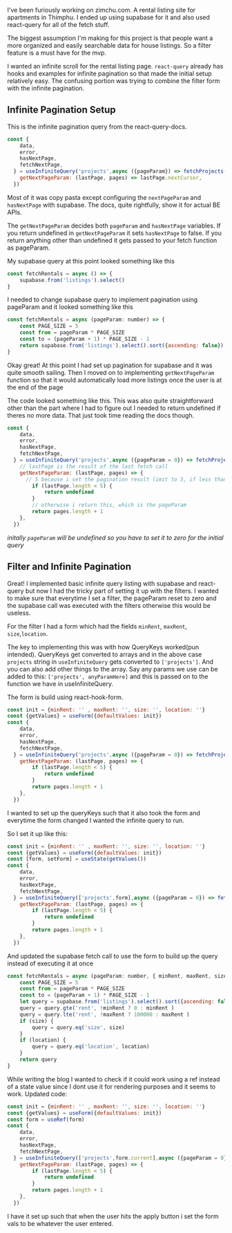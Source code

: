 I've been furiously working on zimchu.com. A rental listing site for apartments in Thimphu. I ended up using supabase for it and also used react-query for all of the fetch stuff.

The biggest assumption I'm making for this project is that people want a more organized and easily searchable data for house listings. So a filter feature is a must have for the mvp. 

I wanted an infinite scroll for the rental listing page. `react-query` already has hooks and examples for infinite pagination so that made the initial setup relatively easy. The confusing portion was trying to combine the filter form with the infinite pagination.

## Infinite Pagination Setup

This is the infinite pagination query from the react-query-docs.

```js
const {
    data,
    error,
    hasNextPage,
    fetchNextPage,
  } = useInfiniteQuery('projects',async ({pageParam}) => fetchProjects(pageParam), {
    getNextPageParam: (lastPage, pages) => lastPage.nextCursor,
  })
```

Most of it was copy pasta except configuring the `nextPageParam` and `hasNextPage` with supabase. The docs, quite rightfully, show it for actual BE APIs.

The `getNextPageParam` decides both `pageParam` and `hasNextPage` variables. If you return undefined in `getNextPageParam` it sets `hasNextPage` to false. If you return anything other than undefined it gets passed to your fetch function as pageParam.

My supabase query at this point looked something like this

```js
const fetchRentals = async () => {
    supabase.from('listings').select()
}
```

I needed to change supabase query to implement pagination using pageParam and it looked something like this 
```js
const fetchRentals = async (pageParam: number) => {
    const PAGE_SIZE = 5
    const from = pageParam * PAGE_SIZE
    const to = (pageParam + 1) * PAGE_SIZE - 1
    return supabase.from('listings').select().sort({ascending: false}).from(from, to)
}
```

Okay great! At this point I had set up pagination for supabase and it was quite smooth sailing. Then I moved on to implementing `getNextPageParam` function so that it would automatically load more listings once the user is at the end of the page 

The code looked something like this. This was also quite straightforward other than the part where I had to figure out I needed to return undefined if theres no more data. That just took time reading the docs though.

```js
const {
    data,
    error,
    hasNextPage,
    fetchNextPage,
  } = useInfiniteQuery('projects',async ({pageParam = 0}) => fetchProjects(pageParam), {
    // lastPage is the result of the last fetch call
    getNextPageParam: (lastPage, pages) => {
      // 5 because i set the pagination result limit to 5, if less than 5 i know theres no more data
        if (lastPage.length < 5) {
            return undefined
        }
        // otherwise i return this, which is the pageParam
        return pages.length + 1
    },
  })
```
*initally `pageParam` will be undefined so you have to set it to zero for the initial query*

## Filter and Infinite Pagination

Great! I implemented basic infinite query listing with supabase and react-query but now I had the tricky part of setting it up with the filters. I wanted to make sure that everytime I set a filter, the pageParam reset to zero and the supabase call was executed with the filters otherwise this would be useless.

For the filter I had a form which had the fields `minRent`, `maxRent`, `size`,`location`.

The key to implementing this was with how QueryKeys worked(pun intended). QueryKeys get converted to arrays and in the above case `projects` string in `useInfiniteQuery` gets converted to `['projects']`. And you can also add other things to the array. Say any params we use can be added to this: `['projects', anyParamHere]` and this is passed on to the function we have in useInfiniteQuery. 

The form is build using react-hook-form.

```js
const init = {minRent: '' , maxRent: '', size: '', location: ''}
const {getValues} = useForm({defaultValues: init})
const {
    data,
    error,
    hasNextPage,
    fetchNextPage,
  } = useInfiniteQuery('projects',async ({pageParam = 0}) => fetchProjects(pageParam), {
    getNextPageParam: (lastPage, pages) => {
        if (lastPage.length < 5) {
            return undefined
        }
        return pages.length + 1
    },
  })
```

I wanted to set up the queryKeys such that it also took the form and everytime the form changed I wanted the infinite query to run.

So I set it up like this:
```js
const init = {minRent: '' , maxRent: '', size: '', location: ''}
const {getValues} = useForm({defaultValues: init})
const [form, setForm] = useState(getValues())
const {
    data,
    error,
    hasNextPage,
    fetchNextPage,
  } = useInfiniteQuery(['projects',form],async ({pageParam = 0}) => fetchProjects(pageParam, form), {
    getNextPageParam: (lastPage, pages) => {
        if (lastPage.length < 5) {
            return undefined
        }
        return pages.length + 1
    },
  })
```

And updated the supabase fetch call to use the form to build up the query instead of executing it at once
```js
const fetchRentals = async (pageParam: number, { minRent, maxRent, size, location}) => {
    const PAGE_SIZE = 5
    const from = pageParam * PAGE_SIZE
    const to = (pageParam + 1) * PAGE_SIZE - 1
    let query = supabase.from('listings').select().sort({ascending: false}).from(from, to)
    query = query.gte('rent', !minRent ? 0 : minRent )
    query = query.lte('rent', !maxRent ? 100000 : maxRent ) 
    if (size) {
        query = query.eq('size', size)
    }
    if (location) {
        query = query.eq('location', location)
    }
    return query
}
```

While writing the blog I wanted to check if it could work using a ref instead of a state value since I dont use it for rendering purposes and it seems to work. Updated code:
```js
const init = {minRent: '' , maxRent: '', size: '', location: ''}
const {getValues} = useForm({defaultValues: init})
const form = useRef(form)
const {
    data,
    error,
    hasNextPage,
    fetchNextPage,
  } = useInfiniteQuery(['projects',form.current],async ({pageParam = 0}) => fetchProjects(pageParam, form.current), {
    getNextPageParam: (lastPage, pages) => {
        if (lastPage.length < 5) {
            return undefined
        }
        return pages.length + 1
    },
  })
```

I have it set up such that when the user hits the apply button i set the form vals to be whatever the user entered.